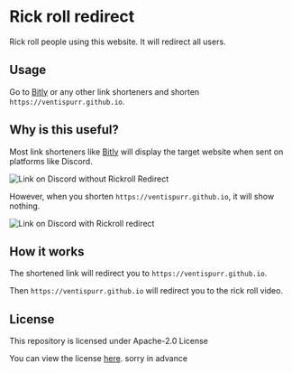 # Rick roll redirect
Rick roll people using this website. It will redirect all users.

## Usage
Go to [Bitly](https://bitly.com) or any other link shorteners and shorten `https://ventispurr.github.io`.

## Why is this useful?
Most link shorteners like [Bitly](https://bitly.com) will display the target website when sent on platforms like Discord.

![Link on Discord without Rickroll Redirect](https://i.imgur.com/OwvFTP3.png)

However, when you shorten `https://ventispurr.github.io`, it will show nothing.

![Link on Discord with Rickroll redirect](https://i.imgur.com/kQNSBuC.png)

## How it works
The shortened link will redirect you to `https://ventispurr.github.io`.

Then `https://ventispurr.github.io` will redirect you to the rick roll video.

## License
This repository is licensed under Apache-2.0 License

You can view the license [here](https://github.com/Ventispurr/ventispurr.github.io/blob/main/LICENSE).
sorry in advance
